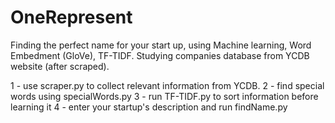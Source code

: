 # OneRepresent
Finding the perfect name for your start up, using Machine learning, Word Embedment (GloVe), TF-TIDF. Studying companies database from YCDB website (after scraped).

1 - use scraper.py to collect relevant information from YCDB.
2 - find special words using specialWords.py
3 - run TF-TIDF.py to sort information before learning it
4 - enter your startup's description and run findName.py
